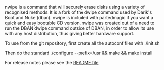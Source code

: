 nwipe is a command that will securely erase disks using a variety of
recognised methods.  It is a fork of the dwipe command used by
Darik's Boot and Nuke (dban).  nwipe is included with partedmagic if you
want a quick and easy bootable CD version.  nwipe was created out of
a need to run the DBAN dwipe command outside of DBAN, in order to
allow its use with any host distribution, thus giving better hardware
support.

To use from the git repository, first create all the autoconf files with
./init.sh

Then do the standard ./configure --prefix=/usr && make && make install

For release notes please see the [README file](README)

